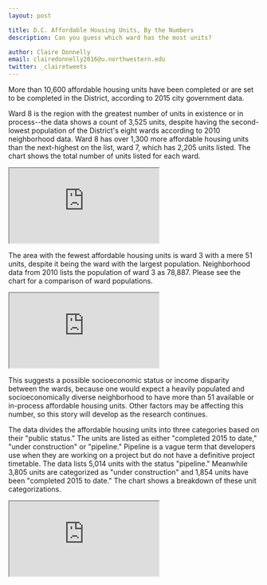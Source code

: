 ```yaml
---
layout: post

title: D.C. Affordable Housing Units, By the Numbers
description: Can you guess which ward has the most units?

author: Claire Donnelly
email: clairedonnelly2016@u.northwestern.edu
twitter: _clairetweets
---
```


More than 10,600 affordable housing units have been completed or are set to be completed in the District, according to 2015 city government data. 

Ward 8 is the region with the greatest number of units in existence or in process--the data shows a count of 3,525 units, despite having the second-lowest population of the District's eight wards according to 2010 neighborhood data. Ward 8 has over 1,300 more affordable housing units than the next-highest on the list, ward 7, which has 2,205 units listed. The chart shows the total number of units listed for each ward.

<iframe src="https://docs.google.com/spreadsheets/d/1MoQalIDlw2Xven1c1daT0KbXrwpMWQNK7Xz8Eak8j0U/pubchart?oid=1178026848&amp;format=interactive"></iframe>

The area with the fewest affordable housing units is ward 3 with a mere 51 units, despite it being the ward with the largest population. Neighborhood data from 2010 lists the population of ward 3 as 78,887. Please see the chart for a comparison of ward populations. 

<iframe src="https://docs.google.com/spreadsheets/d/1qtLZiRc8dRC4ShvPdDYL6z2Bk2y2FFDOORXKwczazx4/pubchart?oid=1038511082&amp;format=interactive"></iframe>

This suggests a possible socioeconomic status or income disparity between the wards, because one would expect a heavily populated and socioeconomically diverse neighborhood to have more than 51 available or in-process affordable housing units. Other factors may be affecting this number, so this story will develop as the research continues. 

The data divides the affordable housing units into three categories based on their "public status." The units are listed as either "completed 2015 to date," "under construction" or "pipeline." Pipeline is a vague term that developers use when they are working on a project but do not have a definitive project timetable. The data lists 5,014 units with the status "pipeline." Meanwhile 3,805 units are categorized as "under construction" and 1,854 units have been "completed 2015 to date." The chart shows a breakdown of these unit categorizations. 

<iframe src="https://docs.google.com/spreadsheets/d/1MoQalIDlw2Xven1c1daT0KbXrwpMWQNK7Xz8Eak8j0U/pubchart?oid=1300511087&amp;format=interactive"></iframe>
